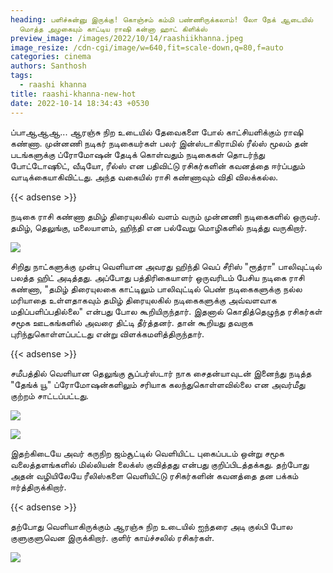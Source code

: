 ```yaml
---
heading: பளிச்சுன்னு இருக்கு! கொஞ்சம் கம்மி பண்ணிருக்கலாம்! லோ நேக் ஆடையில்
  மொத்த அழகையும் காட்டிய ராஷி கன்னா ஹாட் கிளிக்ஸ்
preview_image: /images/2022/10/14/raashiikhanna.jpeg
image_resize: /cdn-cgi/image/w=640,fit=scale-down,q=80,f=auto
categories: cinema
authors: Santhosh
tags:
  - raashi khanna
title: raashi-khanna-new-hot
date: 2022-10-14 18:34:43 +0530
---
```

ப்பாஆஆஆ... ஆரஞ்சு நிற உடையில் தேவைகளை போல் காட்சியளிக்கும் ராஷி கண்ணா.
முன்னணி நடிகர் நடிகையர்கள் பலர் இன்ஸ்டாகிராமில் ரீல்ஸ் மூலம் தன் படங்களுக்கு ப்ரோமோஷன் தேடிக் கொள்வதும் நடிகைகள் தொடர்ந்து போட்டோஷூட், வீடியோ, ரீல்ஸ் என பதிவிட்டு ரசிகர்களின் கவனத்தை ஈர்ப்பதும் வாடிக்கையாகிவிட்டது. அந்த வகையில் ராசி கண்ணாவும் விதி விலக்கல்ல.

{{< adsense >}}


நடிகை ராசி கண்ணா தமிழ் திரையுலகில் வளம் வரும் முன்னணி நடிகைகளில் ஒருவர். தமிழ், தெலுங்கு, மலையாளம், ஹிந்தி  என பல்வேறு மொழிகளில் நடித்து வருகிறார். 

![](/images/2022/10/14/raashi-khanna-new-hot.jpeg)

சிறிது நாட்களுக்கு முன்பு வெளியான அவரது ஹிந்தி வெப் சீரிஸ் "ரூத்ரா" பாலிவுட்டில் பலத்த ஹிட் அடித்தது. அப்போது பத்திரிகையாளர் ஒருவரிடம் பேசிய நடிகை ராசி கண்ணா, "தமிழ் திரையுலகை காட்டிலும் பாலிவுட்டில் பெண் நடிகைகளுக்கு நல்ல மரியாதை உள்ளதாகவும் தமிழ் திரையுலகில்  நடிகைகளுக்கு அவ்வளவாக மதிப்பளிப்பதில்லை" என்பது போல கூறியிருந்தார். இதனால் கொதித்தெழுந்த ரசிகர்கள் சமூக ஊடகங்களில் அவரை திட்டி தீர்த்தனர்.  தான் கூறியது தவறாக புரிந்துகொள்ளப்பட்டது என்று விளக்கமளித்திருந்தார்.

{{< adsense >}}


சமீபத்தில் வெளியான தெலுங்கு சூப்பர்ஸ்டார் நாக சைதன்யாவுடன் இனைந்து நடித்த "தேங்க் யூ" ப்ரோமோஷன்களிலும் சரியாக கலந்துகொள்ளவில்லை என அவர்மீது குற்றம் சாட்டப்பட்டது. 

![](/images/2022/10/14/raashi-khanna-new-hot2.jpeg)

![](/images/2022/10/14/raashi-khanna-new-hot4.jpeg)

இதற்கிடையே அவர் கருநிற ஜம்சூட்டில் வெளியிட்ட புகைப்படம் ஒன்று சமூக வலைத்தளங்களில் மில்லியன் லைக்ஸ்  குவித்தது என்பது குறிப்பிடத்தக்கது. தற்போது அதன் வழியிலேயே ரீலிஸ்களை வெளியிட்டு ரசிகர்களின் கவனத்தை தன பக்கம் ஈர்த்திருக்கிறார்.

{{< adsense >}}


தற்போது வெளியாகிருக்கும் ஆரஞ்சு நிற உடையில் ஐந்தரை அடி குல்பி போல குளுகுளுவென இருக்கிறார். குளிர் காய்ச்சலில் ரசிகர்கள்.

![](/images/2022/10/14/raashi-khanna-new-hot6.jpeg)